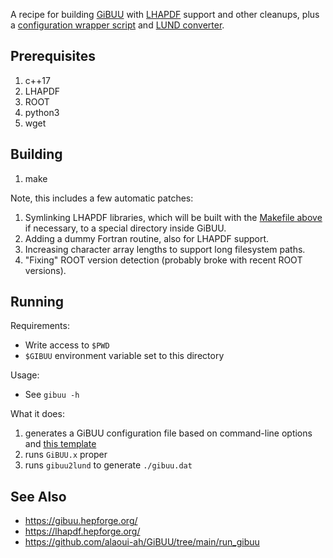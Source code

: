 A recipe for building [GiBUU](https://gibuu.hepforge.org/) with [LHAPDF](https://lhapdf.hepforge.org/) support and other cleanups, plus a [configuration wrapper script](./gibuu) and [LUND converter](./gibuu2lund.cxx).

## Prerequisites
1. c++17
1. LHAPDF
1. ROOT
1. python3
1. wget

## Building
1. make

Note, this includes a few automatic patches:
1. Symlinking LHAPDF libraries, which will be built with the [Makefile above](../Makefile) if necessary, to a special directory inside GiBUU.
2. Adding a dummy Fortran routine, also for LHAPDF support.
3. Increasing character array lengths to support long filesystem paths.
4. "Fixing" ROOT version detection (probably broke with recent ROOT versions).

## Running

Requirements:
* Write access to `$PWD`
* `$GIBUU` environment variable set to this directory

Usage:
* See `gibuu -h`
 
What it does:
1. generates a GiBUU configuration file based on command-line options and [this template](gibuu_template.opt)
1. runs `GiBUU.x` proper
1. runs `gibuu2lund` to generate `./gibuu.dat`

## See Also
* https://gibuu.hepforge.org/
* https://lhapdf.hepforge.org/
* https://github.com/alaoui-ah/GiBUU/tree/main/run_gibuu
